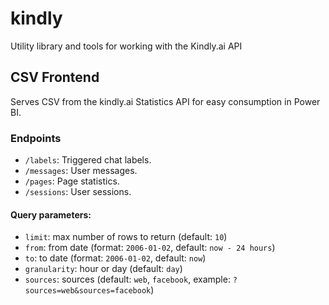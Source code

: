 # kindly
Utility library and tools for working with the Kindly.ai API

## CSV Frontend
Serves CSV from the kindly.ai Statistics API for easy consumption in Power BI.

### Endpoints
* `/labels`: Triggered chat labels.
* `/messages`: User messages.
* `/pages`: Page statistics.
* `/sessions`: User sessions.

#### Query parameters:
* `limit`: max number of rows to return (default: `10`)
* `from`: from date (format: `2006-01-02`, default: `now - 24 hours`)
* `to`: to date (format: `2006-01-02`, default: `now`)
* `granularity`: hour or day (default: `day`)
* `sources`: sources (default: `web`, `facebook`, example: `?sources=web&sources=facebook`)
